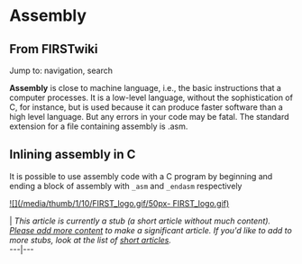 # Assembly

## From FIRSTwiki

Jump to: navigation, search

**Assembly** is close to machine language, i.e., the basic instructions that a computer processes. It is a low-level language, without the sophistication of C, for instance, but is used because it can produce faster software than a high level language. But any errors in your code may be fatal. The standard extension for a file containing assembly is .asm.

## Inlining assembly in C

It is possible to use assembly code with a C program by beginning and ending a block of assembly with `_asm` and `_endasm` respectively

[![](/media/thumb/1/10/FIRST_logo.gif/50px-
FIRST_logo.gif)](Image:FIRST_logo.gif)

| _This article is currently a stub (a short article without much content). [Please add more content](http://www.firstwiki.net/index.php?title=Assembly&action=edit "http://www.firstwiki.net/index.php?title=Assembly&action=edit") to make a significant article. If you'd like to add to more stubs, look at the list of [short articles](Special:Shortpages "Special:Shortpages")._<br>
---|---
